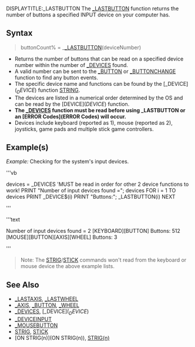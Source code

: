 DISPLAYTITLE:_LASTBUTTON
The [_LASTBUTTON](_LASTBUTTON) function returns the number of buttons a specified INPUT device on your computer has.


## Syntax

>  buttonCount% = _[_LASTBUTTON](_LASTBUTTON)(deviceNumber)


* Returns the number of buttons that can be read on a specified device number within the number of [_DEVICES](_DEVICES) found.
* A valid number can be sent to the [_BUTTON](_BUTTON) or [_BUTTONCHANGE](_BUTTONCHANGE) function to find any button events.
* The specific device name and functions can be found by the [_DEVICE$](_DEVICE$) function [STRING](STRING).
* The devices are listed in a numerical order determined by the OS and can be read by the [DEVICE$](DEVICE$) function.
* **The [_DEVICES](_DEVICES) function must be read before using _LASTBUTTON or an [ERROR Codes](ERROR Codes) will occur.**
* Devices include keyboard (reported as 1), mouse (reported as 2), joysticks, game pads and multiple stick game controllers.


## Example(s)

*Example:* Checking for the system's input devices.

'''vb

devices = _DEVICES  'MUST be read in order for other 2 device functions to work!
PRINT "Number of input devices found ="; devices
FOR i = 1 TO devices
  PRINT _DEVICE$(i)
  PRINT "Buttons:"; _LASTBUTTON(i)
NEXT 

'''

'''text

Number of input devices found = 2
[KEYBOARD][BUTTON]
Buttons: 512
[MOUSE][BUTTON][AXIS][WHEEL]
Buttons: 3

'''

> Note: The [STRIG](STRIG)/[STICK](STICK) commands won't read from the keyboard or mouse device the above example lists.


## See Also

* [_LASTAXIS](_LASTAXIS), [_LASTWHEEL](_LASTWHEEL)
* [_AXIS](_AXIS), [_BUTTON](_BUTTON), [_WHEEL](_WHEEL)
* [_DEVICES](_DEVICES), [_DEVICE$](_DEVICE$)
* [_DEVICEINPUT](_DEVICEINPUT)
* [_MOUSEBUTTON](_MOUSEBUTTON)
* [STRIG](STRIG), [STICK](STICK)
* [ON STRIG(n)](ON STRIG(n)), [STRIG(n)](STRIG(n))





